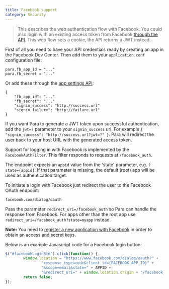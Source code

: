 ```yaml
---
title: Facebook support
category: Security
---
```


> This describes the web authentication flow with Facebook. You could also login with an existing access token from
> Facebook [through the API](#034-api-jwt-signin). This web flow sets a cookie, the API returns a JWT instead.

First of all you need to have your API credentials ready by creating an app in the Facebook Dev Center.
Then add them to your `application.conf` configuration file:
```
para.fb_app_id = "..."
para.fb_secret = "..."
```
Or add these through the [app settings API](#050-api-settings-put):
```
{
	"fb_app_id": "..."
	"fb_secret": "..."
	"signin_success": "http://success.url"
	"signin_failure": "http://failure.url"
}
```
If you want Para to generate a JWT token upon successful authentication, add the `jwt=?` parameter to your
`signin_success` url. For example `{ "signin_success": "http://success.url?jwt=?" }`.
Para will redirect the user back to your host URL with the generated access token.

Support for logging in with Facebook is implemented by the `FacebookAuthFilter`. This filter responds to requests at
`/facebook_auth`.

The endpoint expects an `appid` value from the 'state' parameter, e.g. `?state={appid}`. If that parameter is missing,
the default (root) app will be used as authentication target.

To initiate a login with Facebook just redirect the user to the Facebook OAuth endpoint:
```
facebook.com/dialog/oauth
```
Pass the parameter `redirect_uri=/facebook_auth` so Para can handle the response from Facebook.
For apps other than the root app use `redirect_uri=/facebook_auth?state=myapp` instead.

**Note:** You need to [register a new application with Facebook](https://developers.facebook.com/)
in order to obtain an access and secret keys.

Below is an example Javascript code for a Facebook login button:

```js
$("#facebookLoginBtn").click(function() {
		window.location = "https://www.facebook.com/dialog/oauth?" +
				"response_type=code&client_id={FACEBOOK_APP_ID}" +
				"&scope=email&state=" + APPID +
				"&redirect_uri=" + window.location.origin + "/facebook_auth";
		return false;
});
```